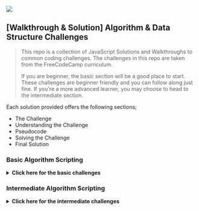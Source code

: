 ![](https://img.shields.io/badge/Coding-Challenges-darkgreen)

## [Walkthrough & Solution] Algorithm & Data Structure Challenges
>This repo is a collection of JavaScript Solutions and Walkthroughs to common coding challenges. The challenges in this repo are taken from the FreeCodeCamp curriculum. 
>
>If you are beginner, the basic section will be a good place to start. These challenges are beginner friendly and you can follow along just fine. If you're a more advanced learner, you may choose to head to the intermediate section.

Each solution provided offers the following sections;
- The Challenge
- Understanding the Challenge 
- Pseudocode
- Solving the Challenge
- Final Solution

### Basic Algorithm Scripting
<details>
  <summary>
    <b id="basic-algos">Click here for the basic challenges</b>
  </summary>

  [01/16. Convert Celsius to Fahrenheit](https://github.com/BenjaminSemah/FCC-Coding-Challenges/blob/main/01.%20Basic%20Algorithm%20Scripting/01.%20Celsius%20to%20fahrenheit/00.%20walkthrough.md)
  
  [02/16. Reverse a String](https://github.com/BenjaminSemah/FCC-Coding-Challenges/blob/main/01.%20Basic%20Algorithm%20Scripting/02.%20Reverse%20a%20string/00.%20walkthrough.md)
</details>

### Intermediate Algorithm Scripting
<details>
  <summary>
    <b id="basic-algos">Click here for the intermediate challenges</b>
  </summary>

  [01/21. Sum Numbers in a Range](https://github.com/BenjaminSemah/FCC-Coding-Challenges/blob/main/02.%20Intermediate%20Algorithm%20Scripting/01.%20Sum%20Numbers%20in%20a%20Range/00.%20walkthrough.md)
  
  [02/21. Diff Two Arrays](https://github.com/BenjaminSemah/FCC-Coding-Challenges/blob/main/02.%20Intermediate%20Algorithm%20Scripting/02.%20Diff%20Two%20Arrays/00.%20walkthrough.md)
</details>
